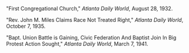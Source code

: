 "First Congregational Church," *Atlanta Daily World*, August 28, 1932.

"Rev. John M. Miles Claims Race Not Treated Right," *Atlanta Daily World*, October 7, 1935.

"Bapt. Union Battle is Gaining, Civic Federation And Baptist Join In Big Protest Action Sought," *Atlanta Daily World*, March 7, 1941.
